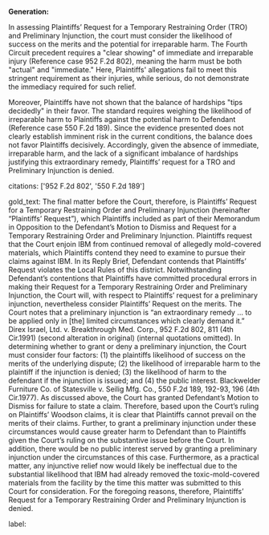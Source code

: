 **Generation:**

In assessing Plaintiffs’ Request for a Temporary Restraining Order (TRO) and Preliminary Injunction, the court must consider the likelihood of success on the merits and the potential for irreparable harm. The Fourth Circuit precedent requires a "clear showing" of immediate and irreparable injury (Reference case 952 F.2d 802), meaning the harm must be both "actual" and "immediate." Here, Plaintiffs' allegations fail to meet this stringent requirement as their injuries, while serious, do not demonstrate the immediacy required for such relief.

Moreover, Plaintiffs have not shown that the balance of hardships "tips decidedly" in their favor. The standard requires weighing the likelihood of irreparable harm to Plaintiffs against the potential harm to Defendant (Reference case 550 F.2d 189). Since the evidence presented does not clearly establish imminent risk in the current conditions, the balance does not favor Plaintiffs decisively. Accordingly, given the absence of immediate, irreparable harm, and the lack of a significant imbalance of hardships justifying this extraordinary remedy, Plaintiffs’ request for a TRO and Preliminary Injunction is denied.

citations: ['952 F.2d 802', '550 F.2d 189']

gold_text: The final matter before the Court, therefore, is Plaintiffs’ Request for a Temporary Restraining Order and Preliminary Injunction (hereinafter “Plaintiffs’ Request”), which Plaintiffs included as part of their Memorandum in Opposition to the Defendant’s Motion to Dismiss and Request for a Temporary Restraining Order and Preliminary Injunction. Plaintiffs request that the Court enjoin IBM from continued removal of allegedly mold-covered materials, which Plaintiffs contend they need to examine to pursue their claims against IBM. In its Reply Brief, Defendant contends that Plaintiffs’ Request violates the Local Rules of this district. Notwithstanding Defendant’s contentions that Plaintiffs have committed procedural errors in making their Request for a Temporary Restraining Order and Preliminary Injunction, the Court will, with respect to Plaintiffs’ request for a preliminary injunction, nevertheless consider Plaintiffs’ Request on the merits. The Court notes that a preliminary injunction is “an extraordinary remedy ... to be applied only in [the] limited circumstances which clearly demand it.” Direx Israel, Ltd. v. Breakthrough Med. Corp., 952 F.2d 802, 811 (4th Cir.1991) (second alteration in original) (internal quotations omitted). In determining whether to grant or deny a preliminary injunction, the Court must consider four factors: (1) the plaintiffs likelihood of success on the merits of the underlying dispute; (2) the likelihood of irreparable harm to the plaintiff if the injunction is denied; (3) the likelihood of harm to the defendant if the injunction is issued; and (4) the public interest. Blackwelder Furniture Co. of Statesville v. Seilig Mfg. Co., 550 F.2d 189, 192-93, 196 (4th Cir.1977). As discussed above, the Court has granted Defendant’s Motion to Dismiss for failure to state a claim. Therefore, based upon the Court’s ruling on Plaintiffs’ Woodson claims, it is clear that Plaintiffs cannot prevail on the merits of their claims. Further, to grant a preliminary injunction under these circumstances would cause greater harm to Defendant than to Plaintiffs given the Court’s ruling on the substantive issue before the Court. In addition, there would be no public interest served by granting a preliminary injunction under the circumstances of this case. Furthermore, as a practical matter, any injunctive relief now would likely be ineffectual due to the substantial likelihood that IBM had already removed the toxic-mold-covered materials from the facility by the time this matter was submitted to this Court for consideration. For the foregoing reasons, therefore, Plaintiffs’ Request for a Temporary Restraining Order and Preliminary Injunction is denied.

label: 